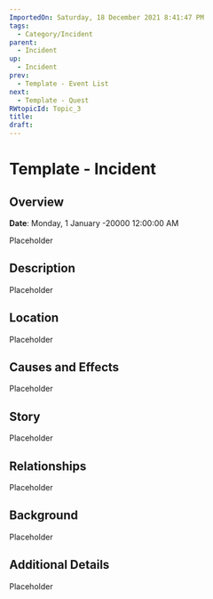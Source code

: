 ```yaml
---
ImportedOn: Saturday, 18 December 2021 8:41:47 PM
tags:
  - Category/Incident
parent:
  - Incident
up:
  - Incident
prev:
  - Template - Event List
next:
  - Template - Quest
RWtopicId: Topic_3
title: 
draft:
---
```

# Template - Incident
## Overview
**Date**: Monday, 1 January -20000 12:00:00 AM

Placeholder

## Description
Placeholder

## Location
Placeholder

## Causes and Effects
Placeholder

## Story
Placeholder

## Relationships
Placeholder

## Background
Placeholder

## Additional Details
Placeholder

